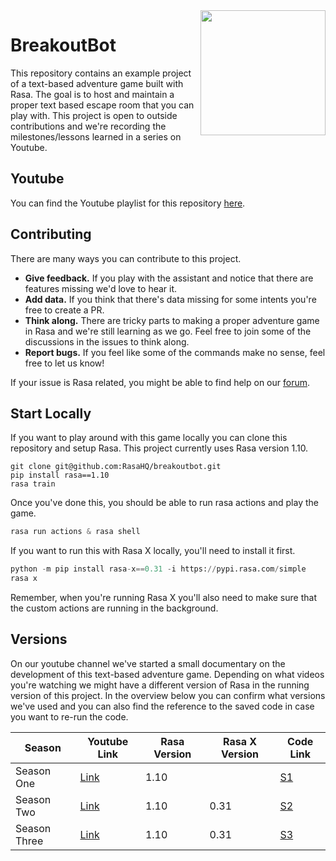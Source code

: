<img src="logo.png" width=200 align="right">

# BreakoutBot

This repository contains an example project of a text-based adventure game built with Rasa. The
goal is to host and maintain a proper text based escape room that you can play with. This project
is open to outside contributions and we're recording the milestones/lessons learned in a series
on Youtube.

## Youtube

You can find the Youtube playlist for this repository [here](https://www.youtube.com/playlist?list=PL75e0qA87dlGS2ik6n1sN-KjG39yCrGgf).

## Contributing

There are many ways you can contribute to this project.

- **Give feedback.** If you play with the assistant and notice that there are features missing we'd love to hear it.
- **Add data.** If you think that there's data missing for some intents you're free to create a PR.
- **Think along.** There are tricky parts to making a proper adventure game in Rasa and we're still learning as we go.
  Feel free to join some of the discussions in the issues to think along.
- **Report bugs.** If you feel like some of the commands make no sense, feel free to let us know!

If your issue is Rasa related, you might be able to find help on our [forum](https://forum.rasa.com).

## Start Locally

If you want to play around with this game locally you can clone this repository and setup Rasa. This project currently uses Rasa version 1.10.

```
git clone git@github.com:RasaHQ/breakoutbot.git
pip install rasa==1.10
rasa train
```

Once you've done this, you should be able to run rasa actions and play the game.

```python
rasa run actions & rasa shell
```

If you want to run this with Rasa X locally, you'll need to install it first.

```python
python -m pip install rasa-x==0.31 -i https://pypi.rasa.com/simple
rasa x
```

Remember, when you're running Rasa X you'll also need to make sure that the custom actions are running in the background.

## Versions

On our youtube channel we've started a small documentary on the development of this text-based adventure game. Depending on what videos you're watching we might have a different version of Rasa in the running version of this project. In the overview below you can confirm what versions we've used and you can also find the reference to the saved code in case you want to re-run the code.

| Season 	      | Youtube Link 	                                                                                                                        | Rasa Version 	| Rasa X Version | Code Link 	                                                  |
|-------------	|-------------------------------------------------------------------------------------------------------------------------------------	|--------------	| -------------- |------------------------------------------------------------	|
| Season One  	| [Link](https://www.youtube.com/watch?v=rzTSSSnNOpA&list=PL75e0qA87dlGS2ik6n1sN-KjG39yCrGgf&index=2&t=0s&ab_channel=Rasa)             	| 1.10        	|             	 | [S1](https://github.com/RasaHQ/breakoutbot/releases/tag/s1)  |
| Season Two  	| [Link](https://www.youtube.com/watch?v=0d_gF4GP7VU&list=PL75e0qA87dlGS2ik6n1sN-KjG39yCrGgf&index=8&ab_channel=Rasa)             	    | 1.10        	| 0.31           | [S2](https://github.com/RasaHQ/breakoutbot/releases/tag/s2)  |
| Season Three  | [Link](https://www.youtube.com/watch?v=QatqgIR09xY&list=PL75e0qA87dlGS2ik6n1sN-KjG39yCrGgf&index=15)             	    | 1.10        	| 0.31           | [S3](https://github.com/RasaHQ/breakoutbot/releases/tag/s3)  |
